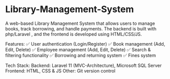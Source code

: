 # Library-Management-System
A web-based Library Management System that allows users to manage books, track borrowing, and handle payments.
The backend is built with php/Laravel , and the frontend is developed using HTML/CSS/JS.

Features:
✅ User authentication (Login/Register)
✅ Book management (Add, Edit, Delete)
✅ Employee management (Add, Edit, Delete)
✅ Search & filtering functionality
✅ Borrowing and returning system
✅ Fines system

Tech Stack:
Backend: Laravel 11 (MVC-Architecture), Microsoft SQL Server
Frontend: HTML, CSS & JS
Other: Git version control






